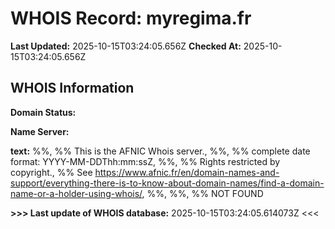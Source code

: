 # WHOIS Record: myregima.fr

**Last Updated:** 2025-10-15T03:24:05.656Z
**Checked At:** 2025-10-15T03:24:05.656Z

## WHOIS Information

**Domain Status:** 

**Name Server:** 

**text:** %%, %% This is the AFNIC Whois server., %%, %% complete date format: YYYY-MM-DDThh:mm:ssZ, %%, %% Rights restricted by copyright., %% See https://www.afnic.fr/en/domain-names-and-support/everything-there-is-to-know-about-domain-names/find-a-domain-name-or-a-holder-using-whois/, %%, %%, %% NOT FOUND

**>>> Last update of WHOIS database:** 2025-10-15T03:24:05.614073Z <<<


